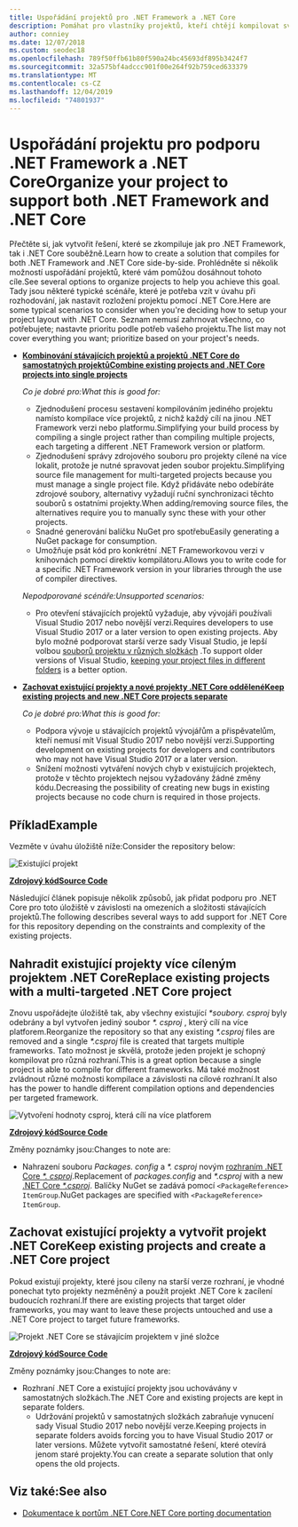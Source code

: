```yaml
---
title: Uspořádání projektů pro .NET Framework a .NET Core
description: Pomáhat pro vlastníky projektů, kteří chtějí kompilovat své řešení před .NET Framework a .NET Core souběžně.
author: conniey
ms.date: 12/07/2018
ms.custom: seodec18
ms.openlocfilehash: 789f50ffb61b80f590a24bc45693df895b3424f7
ms.sourcegitcommit: 32a575bf4adccc901f00e264f92b759ced633379
ms.translationtype: MT
ms.contentlocale: cs-CZ
ms.lasthandoff: 12/04/2019
ms.locfileid: "74801937"
---
```

# <a name="organize-your-project-to-support-both-net-framework-and-net-core"></a><span data-ttu-id="cf14b-103">Uspořádání projektu pro podporu .NET Framework a .NET Core</span><span class="sxs-lookup"><span data-stu-id="cf14b-103">Organize your project to support both .NET Framework and .NET Core</span></span>

<span data-ttu-id="cf14b-104">Přečtěte si, jak vytvořit řešení, které se zkompiluje jak pro .NET Framework, tak i .NET Core souběžně.</span><span class="sxs-lookup"><span data-stu-id="cf14b-104">Learn how to create a solution that compiles for both .NET Framework and .NET Core side-by-side.</span></span> <span data-ttu-id="cf14b-105">Prohlédněte si několik možností uspořádání projektů, které vám pomůžou dosáhnout tohoto cíle.</span><span class="sxs-lookup"><span data-stu-id="cf14b-105">See several options to organize projects to help you achieve this goal.</span></span> <span data-ttu-id="cf14b-106">Tady jsou některé typické scénáře, které je potřeba vzít v úvahu při rozhodování, jak nastavit rozložení projektu pomocí .NET Core.</span><span class="sxs-lookup"><span data-stu-id="cf14b-106">Here are some typical scenarios to consider when you're deciding how to setup your project layout with .NET Core.</span></span> <span data-ttu-id="cf14b-107">Seznam nemusí zahrnovat všechno, co potřebujete; nastavte prioritu podle potřeb vašeho projektu.</span><span class="sxs-lookup"><span data-stu-id="cf14b-107">The list may not cover everything you want; prioritize based on your project's needs.</span></span>

- [<span data-ttu-id="cf14b-108">**Kombinování stávajících projektů a projektů .NET Core do samostatných projektů**</span><span class="sxs-lookup"><span data-stu-id="cf14b-108">**Combine existing projects and .NET Core projects into single projects**</span></span>](#replace-existing-projects-with-a-multi-targeted-net-core-project)

  <span data-ttu-id="cf14b-109">*Co je dobré pro:*</span><span class="sxs-lookup"><span data-stu-id="cf14b-109">*What this is good for:*</span></span>
  - <span data-ttu-id="cf14b-110">Zjednodušení procesu sestavení kompilováním jediného projektu namísto kompilace více projektů, z nichž každý cílí na jinou .NET Framework verzi nebo platformu.</span><span class="sxs-lookup"><span data-stu-id="cf14b-110">Simplifying your build process by compiling a single project rather than compiling multiple projects, each targeting a different .NET Framework version or platform.</span></span>
  - <span data-ttu-id="cf14b-111">Zjednodušení správy zdrojového souboru pro projekty cílené na více lokalit, protože je nutné spravovat jeden soubor projektu.</span><span class="sxs-lookup"><span data-stu-id="cf14b-111">Simplifying source file management for multi-targeted projects because you must manage a single project file.</span></span> <span data-ttu-id="cf14b-112">Když přidáváte nebo odebíráte zdrojové soubory, alternativy vyžadují ruční synchronizaci těchto souborů s ostatními projekty.</span><span class="sxs-lookup"><span data-stu-id="cf14b-112">When adding/removing source files, the alternatives require you to manually sync these with your other projects.</span></span>
  - <span data-ttu-id="cf14b-113">Snadné generování balíčku NuGet pro spotřebu</span><span class="sxs-lookup"><span data-stu-id="cf14b-113">Easily generating a NuGet package for consumption.</span></span>
  - <span data-ttu-id="cf14b-114">Umožňuje psát kód pro konkrétní .NET Frameworkovou verzi v knihovnách pomocí direktiv kompilátoru.</span><span class="sxs-lookup"><span data-stu-id="cf14b-114">Allows you to write code for a specific .NET Framework version in your libraries through the use of compiler directives.</span></span>

  <span data-ttu-id="cf14b-115">*Nepodporované scénáře:*</span><span class="sxs-lookup"><span data-stu-id="cf14b-115">*Unsupported scenarios:*</span></span>
  - <span data-ttu-id="cf14b-116">Pro otevření stávajících projektů vyžaduje, aby vývojáři používali Visual Studio 2017 nebo novější verzi.</span><span class="sxs-lookup"><span data-stu-id="cf14b-116">Requires developers to use Visual Studio 2017 or a later version to open existing projects.</span></span> <span data-ttu-id="cf14b-117">Aby bylo možné podporovat starší verze sady Visual Studio, je lepší volbou [souborů projektu v různých složkách](#support-vs) .</span><span class="sxs-lookup"><span data-stu-id="cf14b-117">To support older versions of Visual Studio, [keeping your project files in different folders](#support-vs) is a better option.</span></span>

- <a name="support-vs"></a><span data-ttu-id="cf14b-118">[**Zachovat existující projekty a nové projekty .NET Core oddělené**](#keep-existing-projects-and-create-a-net-core-project)</span><span class="sxs-lookup"><span data-stu-id="cf14b-118">[**Keep existing projects and new .NET Core projects separate**](#keep-existing-projects-and-create-a-net-core-project)</span></span>

  <span data-ttu-id="cf14b-119">*Co je dobré pro:*</span><span class="sxs-lookup"><span data-stu-id="cf14b-119">*What this is good for:*</span></span>
  - <span data-ttu-id="cf14b-120">Podpora vývoje u stávajících projektů vývojářům a přispěvatelům, kteří nemusí mít Visual Studio 2017 nebo novější verzi.</span><span class="sxs-lookup"><span data-stu-id="cf14b-120">Supporting development on existing projects for developers and contributors who may not have Visual Studio 2017 or a later version.</span></span>
  - <span data-ttu-id="cf14b-121">Snížení možnosti vytváření nových chyb v existujících projektech, protože v těchto projektech nejsou vyžadovány žádné změny kódu.</span><span class="sxs-lookup"><span data-stu-id="cf14b-121">Decreasing the possibility of creating new bugs in existing projects because no code churn is required in those projects.</span></span>

## <a name="example"></a><span data-ttu-id="cf14b-122">Příklad</span><span class="sxs-lookup"><span data-stu-id="cf14b-122">Example</span></span>

<span data-ttu-id="cf14b-123">Vezměte v úvahu úložiště níže:</span><span class="sxs-lookup"><span data-stu-id="cf14b-123">Consider the repository below:</span></span>

![Existující projekt](./media/project-structure/existing-project-structure.png)

[<span data-ttu-id="cf14b-125">**Zdrojový kód**</span><span class="sxs-lookup"><span data-stu-id="cf14b-125">**Source Code**</span></span>](https://github.com/dotnet/samples/tree/master/framework/libraries/migrate-library/)

<span data-ttu-id="cf14b-126">Následující článek popisuje několik způsobů, jak přidat podporu pro .NET Core pro toto úložiště v závislosti na omezeních a složitosti stávajících projektů.</span><span class="sxs-lookup"><span data-stu-id="cf14b-126">The following describes several ways to add support for .NET Core for this repository depending on the constraints and complexity of the existing projects.</span></span>

## <a name="replace-existing-projects-with-a-multi-targeted-net-core-project"></a><span data-ttu-id="cf14b-127">Nahradit existující projekty více cíleným projektem .NET Core</span><span class="sxs-lookup"><span data-stu-id="cf14b-127">Replace existing projects with a multi-targeted .NET Core project</span></span>

<span data-ttu-id="cf14b-128">Znovu uspořádejte úložiště tak, aby všechny existující *\*soubory. csproj* byly odebrány a byl vytvořen jediný soubor *\*. csproj* , který cílí na více platforem.</span><span class="sxs-lookup"><span data-stu-id="cf14b-128">Reorganize the repository so that any existing *\*.csproj* files are removed and a single *\*.csproj* file is created that targets multiple frameworks.</span></span> <span data-ttu-id="cf14b-129">Tato možnost je skvělá, protože jeden projekt je schopný kompilovat pro různá rozhraní.</span><span class="sxs-lookup"><span data-stu-id="cf14b-129">This is a great option because a single project is able to compile for different frameworks.</span></span> <span data-ttu-id="cf14b-130">Má také možnost zvládnout různé možnosti kompilace a závislosti na cílové rozhraní.</span><span class="sxs-lookup"><span data-stu-id="cf14b-130">It also has the power to handle different compilation options and dependencies per targeted framework.</span></span>

![Vytvoření hodnoty csproj, která cílí na více platforem](./media/project-structure/multi-targeted-project.png)

[<span data-ttu-id="cf14b-132">**Zdrojový kód**</span><span class="sxs-lookup"><span data-stu-id="cf14b-132">**Source Code**</span></span>](https://github.com/dotnet/samples/tree/master/framework/libraries/migrate-library-csproj/)

<span data-ttu-id="cf14b-133">Změny poznámky jsou:</span><span class="sxs-lookup"><span data-stu-id="cf14b-133">Changes to note are:</span></span>

- <span data-ttu-id="cf14b-134">Nahrazení souboru *Packages. config* a *\*. csproj* novým [rozhraním .NET Core *\*. csproj*](https://github.com/dotnet/samples/tree/master/framework/libraries/migrate-library-csproj/src/Car/Car.csproj).</span><span class="sxs-lookup"><span data-stu-id="cf14b-134">Replacement of *packages.config* and *\*.csproj* with a new [.NET Core *\*.csproj*](https://github.com/dotnet/samples/tree/master/framework/libraries/migrate-library-csproj/src/Car/Car.csproj).</span></span> <span data-ttu-id="cf14b-135">Balíčky NuGet se zadává pomocí `<PackageReference> ItemGroup`.</span><span class="sxs-lookup"><span data-stu-id="cf14b-135">NuGet packages are specified with `<PackageReference> ItemGroup`.</span></span>

## <a name="keep-existing-projects-and-create-a-net-core-project"></a><span data-ttu-id="cf14b-136">Zachovat existující projekty a vytvořit projekt .NET Core</span><span class="sxs-lookup"><span data-stu-id="cf14b-136">Keep existing projects and create a .NET Core project</span></span>

<span data-ttu-id="cf14b-137">Pokud existují projekty, které jsou cíleny na starší verze rozhraní, je vhodné ponechat tyto projekty nezměněný a použít projekt .NET Core k zacílení budoucích rozhraní.</span><span class="sxs-lookup"><span data-stu-id="cf14b-137">If there are existing projects that target older frameworks, you may want to leave these projects untouched and use a .NET Core project to target future frameworks.</span></span>

![Projekt .NET Core se stávajícím projektem v jiné složce](./media/project-structure/separate-projects-same-source.png)

[<span data-ttu-id="cf14b-139">**Zdrojový kód**</span><span class="sxs-lookup"><span data-stu-id="cf14b-139">**Source Code**</span></span>](https://github.com/dotnet/samples/tree/master/framework/libraries/migrate-library-csproj-keep-existing/)

<span data-ttu-id="cf14b-140">Změny poznámky jsou:</span><span class="sxs-lookup"><span data-stu-id="cf14b-140">Changes to note are:</span></span>

- <span data-ttu-id="cf14b-141">Rozhraní .NET Core a existující projekty jsou uchovávány v samostatných složkách.</span><span class="sxs-lookup"><span data-stu-id="cf14b-141">The .NET Core and existing projects are kept in separate folders.</span></span>
  - <span data-ttu-id="cf14b-142">Udržování projektů v samostatných složkách zabraňuje vynucení sady Visual Studio 2017 nebo novější verze.</span><span class="sxs-lookup"><span data-stu-id="cf14b-142">Keeping projects in separate folders avoids forcing you to have Visual Studio 2017 or later versions.</span></span> <span data-ttu-id="cf14b-143">Můžete vytvořit samostatné řešení, které otevírá jenom staré projekty.</span><span class="sxs-lookup"><span data-stu-id="cf14b-143">You can create a separate solution that only opens the old projects.</span></span>

## <a name="see-also"></a><span data-ttu-id="cf14b-144">Viz také:</span><span class="sxs-lookup"><span data-stu-id="cf14b-144">See also</span></span>

- [<span data-ttu-id="cf14b-145">Dokumentace k portům .NET Core</span><span class="sxs-lookup"><span data-stu-id="cf14b-145">.NET Core porting documentation</span></span>](index.md)
